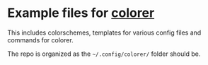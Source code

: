 # Example files for [colorer](https://github.com/ngynLk/colorer)

This includes colorschemes, templates for various config files and commands for colorer.

The repo is organized as the `~/.config/colorer/` folder should be.
